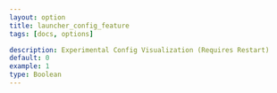 ```yaml
---
layout: option
title: launcher_config_feature
tags: [docs, options]

description: Experimental Config Visualization (Requires Restart)
default: 0
example: 1
type: Boolean
---
```

